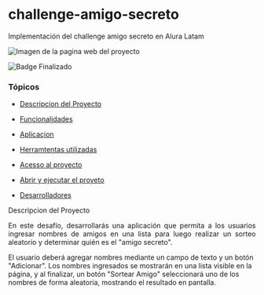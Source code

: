# challenge-amigo-secreto
Implementación del challenge amigo secreto en Alura Latam

![Imagen de la pagina web del proyecto](https://github.com/user-attachments/assets/ddb7af6c-b971-4584-a6d0-a7948746e78f)

![Badge Finalizado](https://img.shields.io/badge/STATUS-%20FINALIZADO-green)

### Tópicos 

- [Descripcion del Proyecto](#descripcion-del-proyecto)

- [Funcionalidades](#funcionalidades)

- [Aplicaçion](#aplicaçion)

- [Herramtentas utilizadas](#herramientas-utilizadas)

- [Acesso al proyecto](#acesso-al-proyeto)

- [Abrir y ejecutar el proyeto](#abrir-y-ejecutar-el-proyecto)

- [Desarrolladores](#deserrolladores)

Descripcion del Proyecto
<p align="justify">
En este desafío, desarrollarás una aplicación que permita a los usuarios ingresar nombres de amigos en una lista para luego realizar un sorteo aleatorio y determinar quién es el "amigo secreto".

El usuario deberá agregar nombres mediante un campo de texto y un botón "Adicionar". Los nombres ingresados se mostrarán en una lista visible en la página, y al finalizar, un botón "Sortear Amigo" seleccionará uno de los nombres de forma aleatoria, mostrando el resultado en pantalla.
</p>

